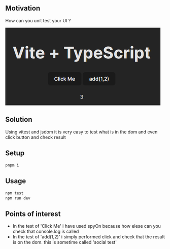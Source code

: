 <h2>Motivation</h2>
How can you unit test your UI ?

![UI](./figs/ui.png)


<h2>Solution</h2>
Using vitest and jsdom it is very easy to test what is in the dom and even click button and check result


<h2>Setup</h2>

```
pnpm i
```

<h2>Usage</h2>

```
npm test
npm run dev
```


<h2>Points of interest</h2>

<ul>
<li>In the test of 'Click Me' i have used spyOn because how elese can you check that console.log is called</li>
<li>In the test of 'add(1,2)' i simply performed click and check that the result is on the dom. this is sometime called 'social test'</li>
</ul>

